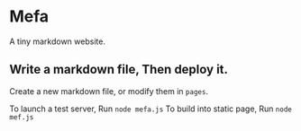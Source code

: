 # Mefa
A tiny markdown website.

## Write a markdown file, Then deploy it.
Create a new markdown file, or modify them in `pages`.

To launch a test server, Run `node mefa.js`
To build into static page, Run `node mef.js`

